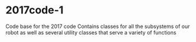 # 2017code-1
Code base for the 2017 code
Contains classes for all the subsystems of our robot as well as several utility classes that serve a variety of functions
